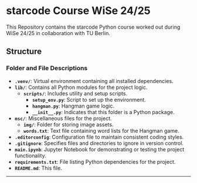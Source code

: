 # starcode Course WiSe 24/25

This Repository contains the starcode Python course worked out during WiSe 24/25 in collaboration with TU Berlin.

## Structure

### Folder and File Descriptions

- **`.venv/`**: Virtual environment containing all installed dependencies.
- **`lib/`**: Contains all Python modules for the project logic.
  - **`scripts/`**: Includes utility and setup scripts.
    - **`setup_env.py`**: Script to set up the environment.
    - **`hangman.py`**: Hangman game logic.
    - **`__init__.py`**: Indicates that this folder is a Python package.
- **`msc/`**: Miscellaneous files for the project.
  - **`img/`**: Folder for storing image assets.
  - **`words.txt`**: Text file containing word lists for the Hangman game.
- **`.editorconfig`**: Configuration file to maintain consistent coding styles.
- **`.gitignore`**: Specifies files and directories to ignore in version control.
- **`main.ipynb`**: Jupyter Notebook for demonstrating or testing the project functionality.
- **`requirements.txt`**: File listing Python dependencies for the project.
- **`README.md`**: This file.
---



